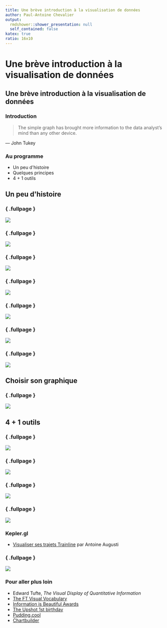 ```yaml
---
title: Une brève introduction à la visualisation de données
author: Paul-Antoine Chevalier
output:
  rmdshower::shower_presentation: null
  self_contained: false
katex: true
ratio: 16x10
---
```


# Une brève introduction à la visualisation de données

## Une brève introduction à la visualisation de données

### Introduction

> The simple graph has brought more information to the data analyst’s mind than any other device.

— John Tukey

### Au programme

* Un peu d'histoire
* Quelques principes
* 4 + 1 outils

## Un peu d'histoire

### { .fullpage }

![](https://upload.wikimedia.org/wikipedia/commons/d/d8/Playfair\_TimeSeries.png)

### { .fullpage }

![](https://upload.wikimedia.org/wikipedia/commons/c/cc/Playfair\_interest\_national\_debt.png)

### { .fullpage }

![](https://upload.wikimedia.org/wikipedia/commons/a/a1/Playfair\_piecharts.jpg)

### { .fullpage }

![](https://upload.wikimedia.org/wikipedia/commons/5/55/Statistique\_compar%C3%A9e\_de\_l'%C3%A9tat\_de\_l'instruction\_et\_du\_nombre\_des\_crimes.jpg)

### { .fullpage }

![](https://upload.wikimedia.org/wikipedia/commons/f/fc/Mouvement\_quinquennial\_de\_la\_population\_par\_d%C3%A9partement\_depuis\_1801\_jusqu'en\_1881.png)

### { .fullpage }

[![](../../diaporamas/image/bumpchart-migrations.png)](https://www.nytimes.com/interactive/2014/08/13/upshot/where-people-in-each-state-were-born.html)

### { .fullpage }

![](https://i1.wp.com/askmedia.fr/blog/wp-content/uploads/2014/10/what\_is\_Wikipedia\_about.jpg)

## Choisir son graphique

### { .fullpage }

[![](../../diaporamas/image/visualvocabulary.png)](http://ft-interactive.github.io/visual-vocabulary/)

## 4 + 1 outils

### { .fullpage }

![](../../diaporamas/image/datawrapper.png)

### { .fullpage }

![](../../diaporamas/image/rawgraphs.png)

### { .fullpage }

![](../../diaporamas/image/sirenenoel.png)

### { .fullpage }

![](https://pbs.twimg.com/media/DhKwT\_sW4AEkIwj.jpg:large)

### Kepler.gl

* [Visualiser ses trajets Trainline](https://twitter.com/AntoineAugusti/status/1048600809091596293) par Antoine Augusti

### { .fullpage }

![](../../diaporamas/image/datafin.png)

### Pour aller plus loin

* Edward Tufte, _The Visual Display of Quantitative Information_
* [The FT Visual Vocabulary](http://ft-interactive.github.io/visual-vocabulary/)
* [Information is Beautiful Awards](https://www.informationisbeautifulawards.com)
* [The Upshot 1st birthday](https://www.nytimes.com/interactive/2015/04/22/upshot/happy-birthday-upshot.html)
* [Pudding.cool](https://pudding.cool)
* [Chartbuilder](https://quartz.github.io/Chartbuilder/)
